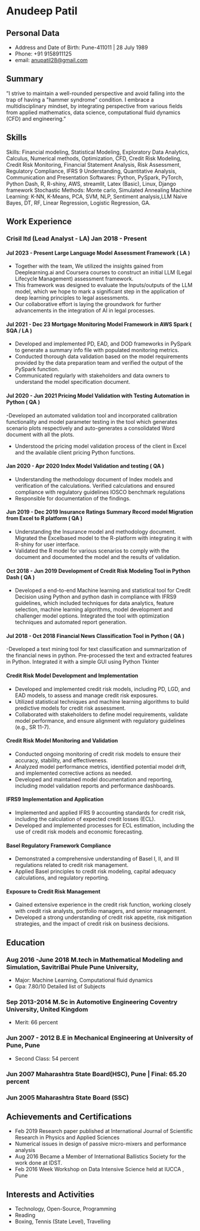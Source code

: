 # Anudeep Patil
## Personal Data
- Address and Date of Birth: Pune-411011 | 28 July 1989
- Phone: +91 9158911125
- email: anupatil28@gmail.com
## Summary
”I strive to maintain a well-rounded perspective and avoid falling into the trap of having
a "hammer syndrome" condition. I embrace a multidisciplinary mindset, by integrating
perspective from various fields from applied mathematics, data science, computational
fluid dynamics (CFD) and engineering.”
## Skills
Skills: Financial modeling, Statistical Modeling, Exploratory Data Analytics,
Calculus, Numerical methods, Optimization, CFD, Credit Risk Modeling, Credit Risk Monitoring, Financial Statement Analysis, Risk Assessment, Regulatory Compliance, IFRS 9 Understanding, Quantitative Analysis, Communication and Presentation
Softwares: Python, PySpark, PyTorch, Python Dash, R, R-shiny, AWS,
streamlit, Latex (Basic), Linux, Django framework
Stochastic Methods: Monte carlo, Simulated Annealing
Machine Learning: K-NN, K-Means, PCA, SVM, NLP, Sentiment analysis,LLM
Naive Bayes, DT, RF, Linear Regression, Logistic Regression, GA.
## Work Experience
### Crisil ltd (Lead Analyst - LA) Jan 2018 - Present
#### Jul 2023 - Present Large Language Model Assessment Framework ( LA )
- Together with the team, We utilized the insights gained from Deeplearning.ai and Coursera courses to construct an initial LLM (Legal Lifecycle Management) assessment framework.
- This framework was designed to evaluate the Inputs/outputs of the LLM model, which
we hope to mark a significant step in the application of deep learning principles to legal
assessments.
- Our collaborative effort is laying the groundwork for further advancements in the integration of AI in legal processes.
#### Jul 2021 - Dec 23 Mortgage Monitoring Model Framework in AWS Spark ( SQA / LA )
- Developed and implemented PD, EAD, and DOD frameworks in PySpark to generate a
summary info file with populated monitoring metrics.
- Conducted thorough data validation based on the model requirements provided by the
data preparation team and verified the output of the PySpark function.
- Communicated regularly with stakeholders and data owners to understand the model
specification document.
#### Jul 2020 - Jun 2021 Pricing Model Validation with Testing Automation in Python ( QA )
-Developed an automated validation tool and incorporated calibration functionality and
model parameter testing in the tool which generates scenario plots respectively and
auto-generates a consolidated Word document with all the plots.
- Understood the pricing model validation process of the client in Excel and the available
client pricing Python functions.
#### Jan 2020 - Apr 2020 Index Model Validation and testing ( QA )
- Understanding the methodology document of Index models and verification of the calculations. Verified calculations and ensured compliance with regulatory guidelines IOSCO benchmark regulations
- Responsible for documentation of the findings.
#### Jun 2019 - Dec 2019 Insurance Ratings Summary Record model Migration from Excel to R platform ( QA )
- Understanding the Insurance model and methodology document. Migrated the Excelbased model to the R-platform with integrating it with R-shiny for user interface.
- Validated the R model for various scenarios to comply with the document and documented the model and the results of validation.
#### Oct 2018 - Jun 2019 Development of Credit Risk Modeling Tool in Python Dash ( QA )
- Developed a end-to-end Machine learning and statistical tool for Credit Decision using
Python and python dash in compliance with IFRS9 guidelines, which included techniques
for data analytics, feature selection, machine learning algorithms, model development
and challenger model options. Integrated the tool with optimization techniques and
automated report generation.
#### Jul 2018 - Oct 2018 Financial News Classification Tool in Python ( QA )
-Developed a text mining tool for text classification and summarization of the financial
news in python. Pre-processed the text and extracted features in Python. Integrated it
with a simple GUI using Python Tkinter
#### **Credit Risk Model Development and Implementation**
- Developed and implemented credit risk models, including PD, LGD, and EAD models, to assess and manage credit risk exposures.
- Utilized statistical techniques and machine learning algorithms to build predictive models for credit risk assessment.
- Collaborated with stakeholders to define model requirements, validate model performance, and ensure alignment with regulatory guidelines (e.g., SR 11-7).
#### **Credit Risk Model Monitoring and Validation**
- Conducted ongoing monitoring of credit risk models to ensure their accuracy, stability, and effectiveness.
- Analyzed model performance metrics, identified potential model drift, and implemented corrective actions as needed.
- Developed and maintained model documentation and reporting, including model validation reports and performance dashboards.
#### **IFRS9 Implementation and Application**
- Implemented and applied IFRS 9 accounting standards for credit risk, including the calculation of expected credit losses (ECL).
- Developed and implemented processes for ECL estimation, including the use of credit risk models and economic forecasting.
#### **Basel Regulatory Framework Compliance**
- Demonstrated a comprehensive understanding of Basel I, II, and III regulations related to credit risk management.
- Applied Basel principles to credit risk modeling, capital adequacy calculations, and regulatory reporting.
#### **Exposure to Credit Risk Management**
- Gained extensive experience in the credit risk function, working closely with credit risk analysts, portfolio managers, and senior management.
- Developed a strong understanding of credit risk appetite, risk mitigation strategies, and the impact of credit risk on business decisions.
## Education
### Aug 2016 -June 2018 M.tech in Mathematical Modeling and Simulation, SavitriBai Phule Pune University,
- Major: Machine Learning, Computational fluid dynamics
- Gpa: 7.80/10 Detailed list of Subjects
### Sep 2013-2014 M.Sc in Automotive Engineering Coventry University, United Kingdom
- Merit: 66 percent
### Jun 2007 - 2012 B.E in Mechanical Engineering at University of Pune, Pune
- Second Class: 54 percent
### Jun 2007 Maharashtra State Board(HSC), Pune | Final: 65.20 percent
### Jun 2005 Maharashtra State Board (SSC)
## Achievements and Certifications
- Feb 2019 Research paper published at International Journal of Scientific Research in Physics and Applied Sciences
- Numerical issues in design of passive micro-mixers and performance analysis
- Aug 2016 Became a Member of International Ballistics Society for the work done at IDST.
- Feb 2016 Week Workshop on Data Intensive Science held at IUCCA , Pune
## Interests and Activities
- Technology, Open-Source, Programming
- Reading
- Boxing, Tennis (State Level), Travelling